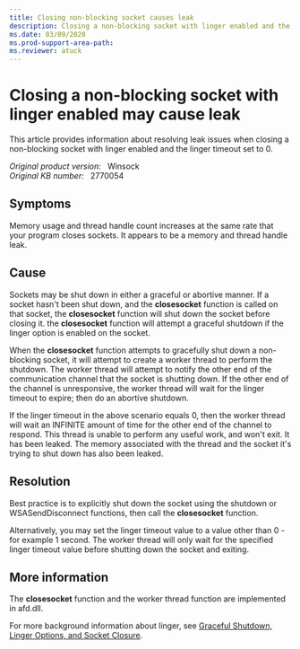 ```yaml
---
title: Closing non-blocking socket causes leak
description: Closing a non-blocking socket with linger enabled and the linger timeout set to 0 may cause a leak. This issue occurs if the other end of the connection is unresponsive.
ms.date: 03/09/2020
ms.prod-support-area-path:
ms.reviewer: atuck
---
```

# Closing a non-blocking socket with linger enabled may cause leak

This article provides information about resolving leak issues when closing a non-blocking socket with linger enabled and the linger timeout set to 0.

_Original product version:_ &nbsp; Winsock  
_Original KB number:_ &nbsp; 2770054

## Symptoms

Memory usage and thread handle count increases at the same rate that your program closes sockets. It appears to be a memory and thread handle leak.

## Cause

Sockets may be shut down in either a graceful or abortive manner. If a socket hasn't been shut down, and the **closesocket** function is called on that socket, the **closesocket** function will shut down the socket before closing it. the **closesocket** function will attempt a graceful shutdown if the linger option is enabled on the socket.

When the **closesocket** function attempts to gracefully shut down a non-blocking socket, it will attempt to create a worker thread to perform the shutdown. The worker thread will attempt to notify the other end of the communication channel that the socket is shutting down. If the other end of the channel is unresponsive, the worker thread will wait for the linger timeout to expire; then do an abortive shutdown.

If the linger timeout in the above scenario equals 0, then the worker thread will wait an INFINITE amount of time for the other end of the channel to respond. This thread is unable to perform any useful work, and won't exit. It has been leaked. The memory associated with the thread and the socket it's trying to shut down has also been leaked.

## Resolution

Best practice is to explicitly shut down the socket using the shutdown or WSASendDisconnect functions, then call the **closesocket** function.

Alternatively, you may set the linger timeout value to a value other than 0 - for example 1 second. The worker thread will only wait for the specified linger timeout value before shutting down the socket and exiting.

## More information

The **closesocket** function and the worker thread function are implemented in afd.dll.

For more background information about linger, see [Graceful Shutdown, Linger Options, and Socket Closure](https://msdn.microsoft.com/library/windows/desktop/ms738547%28v=vs.85%29.aspx).
